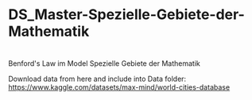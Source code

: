 # DS_Master-Spezielle-Gebiete-der-Mathematik
# 

Benford's Law im Model Spezielle Gebiete der Mathematik



Download data from here and include into Data folder: https://www.kaggle.com/datasets/max-mind/world-cities-database



